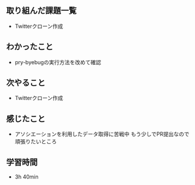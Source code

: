 ## 取り組んだ課題一覧
- Twitterクローン作成
## わかったこと
- pry-byebugの実行方法を改めて確認
## 次やること
- Twitterクローン作成
## 感じたこと
- アソシエーションを利用したデータ取得に苦戦中
  もう少しでPR提出なので頑張りたいところ
## 学習時間
- 3h 40min